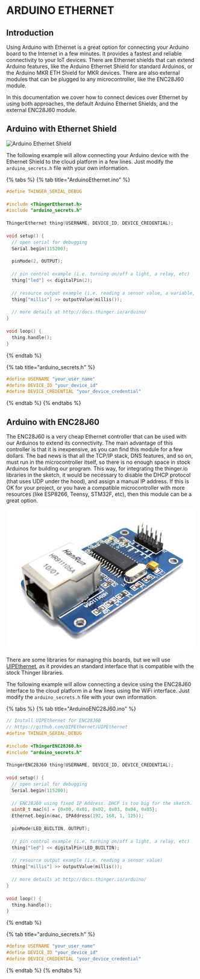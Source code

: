 # ARDUINO ETHERNET

## Introduction

Using Arduino with Ethernet is a great option for connecting your Arduino board to the Internet in a few minutes. It provides a fastest and reliable connectivity to your IoT devices. There are Ethernet shields that can extend Arduino features, like the Arduino Ethernet Shield for standard Arduinos, or the Arduino MKR ETH Shield for MKR devices. There are also external modules that can be plugged to any microcontroller, like the ENC28J60 module. 

In this documentation we cover how to connect devices over Ethernet by using both approaches, the default Arduino Ethernet Shields, and the external ENC28J60 module.

## Arduino with Ethernet Shield

![Arduino Ethernet Shield](../.gitbook/assets/arduino-ethernet.png)

The following example will allow connecting your Arduino device with the Ethernet Shield to the cloud platform in a few lines. Just modify the `arduino_secrets.h` file with your own information.

{% tabs %}
{% tab title="ArduinoEthernet.ino" %}
```cpp
#define THINGER_SERIAL_DEBUG

#include <ThingerEthernet.h>
#include "arduino_secrets.h"

ThingerEthernet thing(USERNAME, DEVICE_ID, DEVICE_CREDENTIAL);

void setup() {
  // open serial for debugging
  Serial.begin(115200);

  pinMode(2, OUTPUT);

  // pin control example (i.e. turning on/off a light, a relay, etc)
  thing["led"] << digitalPin(2);

  // resource output example (i.e. reading a sensor value, a variable, etc)
  thing["millis"] >> outputValue(millis());

  // more details at http://docs.thinger.io/arduino/
}

void loop() {
  thing.handle();
}
```
{% endtab %}

{% tab title="arduino\_secrets.h" %}
```cpp
#define USERNAME "your_user_name"
#define DEVICE_ID "your_device_id"
#define DEVICE_CREDENTIAL "your_device_credential"
```
{% endtab %}
{% endtabs %}

## Arduino with ENC28J60

The ENC28J60 is a very cheap Ethernet controller that can be used with our Arduinos to extend its connectivity. The main advantage of this controller is that it is inexpensive, as you can find this module for a few dollars. The bad news is that all the TCP/IP stack, DNS features, and so on, must run in the microcontroller itself, so there is no enough space in stock Arduinos for building our program. This way, for integrating the thinger.io libraries in the sketch, it would be necessary to disable the DHCP protocol \(that uses UDP under the hood\), and assign a manual IP address. If this is OK for your project, or you have a compatible microcontroller with more resources \(like ESP8266, Teensy, STM32F, etc\), then this module can be a great option.

![ENC28J60 Ethernet Module](../.gitbook/assets/enc28j60.jpg)

There are some libraries for managing this boards, but we will use [UIPEthernet](https://github.com/ntruchsess/arduino_uip), as it provides an standard interface that is compatible with the stock Thinger libraries.

The following example will allow connecting a device using the ENC28J60 interface to the cloud platform in a few lines using the WiFi interface. Just modify the `arduino_secrets.h` file with your own information.

{% tabs %}
{% tab title="ArduinoENC28J60.ino" %}
```cpp
// Install UIPEthernet for ENC28J60
// https://github.com/UIPEthernet/UIPEthernet
#define THINGER_SERIAL_DEBUG
  
#include <ThingerENC28J60.h>
#include "arduino_secrets.h"

ThingerENC28J60 thing(USERNAME, DEVICE_ID, DEVICE_CREDENTIAL);

void setup() {
  // open serial for debugging
  Serial.begin(115200);

  // ENC28J60 using fixed IP Address. DHCP is too big for the sketch.
  uint8_t mac[6] = {0x00, 0x01, 0x02, 0x03, 0x04, 0x05};
  Ethernet.begin(mac, IPAddress(192, 168, 1, 125));

  pinMode(LED_BUILTIN, OUTPUT);

  // pin control example (i.e. turning on/off a light, a relay, etc)
  thing["led"] << digitalPin(LED_BUILTIN);

  // resource output example (i.e. reading a sensor value)
  thing["millis"] >> outputValue(millis());

  // more details at http://docs.thinger.io/arduino/
}

void loop() {
  thing.handle();
}
```
{% endtab %}

{% tab title="arduino\_secrets.h" %}
```cpp
#define USERNAME "your_user_name"
#define DEVICE_ID "your_device_id"
#define DEVICE_CREDENTIAL "your_device_credential"
```
{% endtab %}
{% endtabs %}


